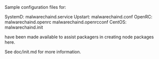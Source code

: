 Sample configuration files for:

SystemD: malwarechaind.service
Upstart: malwarechaind.conf
OpenRC:  malwarechaind.openrc
         malwarechaind.openrcconf
CentOS:  malwarechaind.init

have been made available to assist packagers in creating node packages here.

See doc/init.md for more information.
